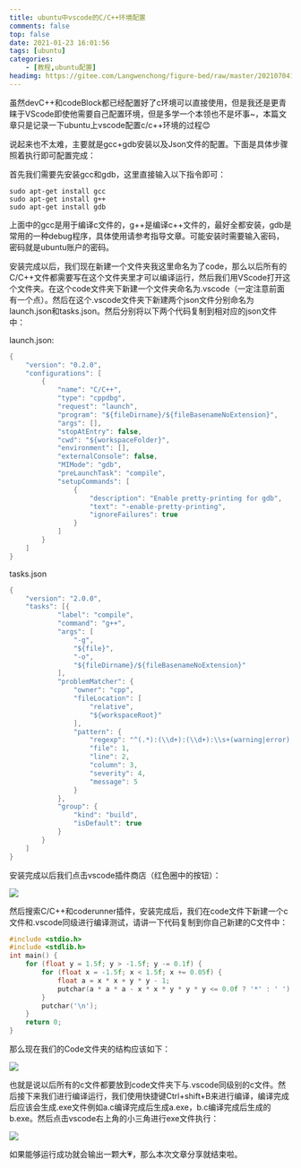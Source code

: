 ```yaml
---
title: ubuntu中vscode的C/C++环境配置
comments: false
top: false
date: 2021-01-23 16:01:56
tags: [ubuntu]
categories: 
	- [教程,ubuntu配置]
headimg: https://gitee.com/Langwenchong/figure-bed/raw/master/20210704153640.png
---
```


虽然devC++和codeBlock都已经配置好了c环境可以直接使用，但是我还是更青睐于VScode即使他需要自己配置环境，但是多学一个本领也不是坏事~，本篇文章只是记录一下ubuntu上vscode配置c/c++环境的过程😊

<!-- more -->

说起来也不太难，主要就是gcc+gdb安装以及Json文件的配置。下面是具体步骤照着执行即可配置完成：

首先我们需要先安装gcc和gdb，这里直接输入以下指令即可：

```
sudo apt-get install gcc
sudo apt-get install g++
sudo apt-get install gdb
```

上面中的gcc是用于编译c文件的，g++是编译c++文件的，最好全都安装，gdb是常用的一种debug程序，具体使用请参考指导文章。可能安装时需要输入密码，密码就是ubuntu账户的密码。

安装完成以后，我们现在新建一个文件夹我这里命名为了code，那么以后所有的C/C++文件都需要写在这个文件夹里才可以编译运行，然后我们用VScode打开这个文件夹。在这个code文件夹下新建一个文件夹命名为.vscode（一定注意前面有一个点）。然后在这个.vscode文件夹下新建两个json文件分别命名为launch.json和tasks.json。然后分别将以下两个代码复制到相对应的json文件中：

launch.json:

```c
{
    "version": "0.2.0",
    "configurations": [
        {
            "name": "C/C++",
            "type": "cppdbg",
            "request": "launch",
            "program": "${fileDirname}/${fileBasenameNoExtension}",
            "args": [],
            "stopAtEntry": false,
            "cwd": "${workspaceFolder}",
            "environment": [],
            "externalConsole": false,
            "MIMode": "gdb",
            "preLaunchTask": "compile",
            "setupCommands": [
                {
                    "description": "Enable pretty-printing for gdb",
                    "text": "-enable-pretty-printing",
                    "ignoreFailures": true
                }
            ]
        }
    ]
}
```

tasks.json

```c
{
    "version": "2.0.0",
    "tasks": [{
            "label": "compile",
            "command": "g++",
            "args": [
                "-g",
                "${file}",
                "-o",
                "${fileDirname}/${fileBasenameNoExtension}"
            ],
            "problemMatcher": {
                "owner": "cpp",
                "fileLocation": [
                    "relative",
                    "${workspaceRoot}"
                ],
                "pattern": {
                    "regexp": "^(.*):(\\d+):(\\d+):\\s+(warning|error):\\s+(.*)$",
                    "file": 1,
                    "line": 2,
                    "column": 3,
                    "severity": 4,
                    "message": 5
                }
            },
            "group": {
                "kind": "build",
                "isDefault": true
            }
        }
    ]
}
```

安装完成以后我们点击vscode插件商店（红色圈中的按钮）：

![](https://gitee.com/Langwenchong/figure-bed/raw/master/20210123161455.png)

然后搜索C/C++和coderunner插件，安装完成后，我们在code文件下新建一个c文件和.vscode同级进行编译测试，请讲一下代码复制到你自己新建的C文件中：

```c
#include <stdio.h>
#include <stdlib.h>
int main() {
    for (float y = 1.5f; y > -1.5f; y -= 0.1f) {
        for (float x = -1.5f; x < 1.5f; x += 0.05f) {
            float a = x * x + y * y - 1;
            putchar(a * a * a - x * x * y * y * y <= 0.0f ? '*' : ' ');
        }
        putchar('\n');
    }
    return 0;
}
```

那么现在我们的Code文件夹的结构应该如下：

![](https://gitee.com/Langwenchong/figure-bed/raw/master/20210123162452.png)

也就是说以后所有的c文件都要放到code文件夹下与.vscode同级别的c文件。然后接下来我们进行编译运行，我们使用快捷键Ctrl+shift+B来进行编译，编译完成后应该会生成.exe文件例如a.c编译完成后生成a.exe，b.c编译完成后生成的b.exe。然后点击vscode右上角的小三角进行exe文件执行：

![](https://gitee.com/Langwenchong/figure-bed/raw/master/20210123162804.png)

如果能够运行成功就会输出一颗大💗，那么本次文章分享就结束啦。